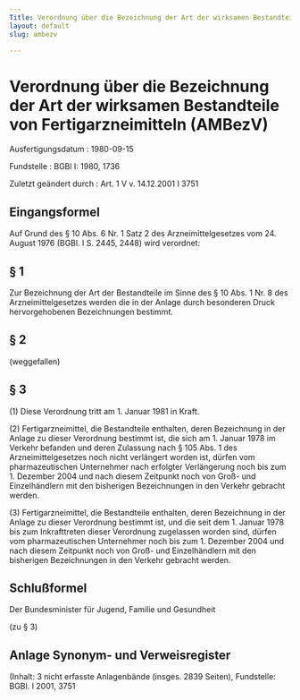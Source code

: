 ```yaml
---
Title: Verordnung über die Bezeichnung der Art der wirksamen Bestandteile von Fertigarzneimitteln
layout: default
slug: ambezv

---
```


# Verordnung über die Bezeichnung der Art der wirksamen Bestandteile von Fertigarzneimitteln (AMBezV)

Ausfertigungsdatum
:   1980-09-15

Fundstelle
:   BGBl I: 1980, 1736

Zuletzt geändert durch
:   Art. 1 V v. 14.12.2001 I 3751


## Eingangsformel

Auf Grund des § 10 Abs. 6 Nr. 1 Satz 2 des Arzneimittelgesetzes vom
24\. August 1976 (BGBl. I S. 2445, 2448) wird verordnet:


## § 1

Zur Bezeichnung der Art der Bestandteile im Sinne des § 10 Abs. 1 Nr.
8 des Arzneimittelgesetzes werden die in der Anlage durch besonderen
Druck hervorgehobenen Bezeichnungen bestimmt.


## § 2

(weggefallen)


## § 3

(1) Diese Verordnung tritt am 1. Januar 1981 in Kraft.

(2) Fertigarzneimittel, die Bestandteile enthalten, deren Bezeichnung
in der Anlage zu dieser Verordnung bestimmt ist, die sich am 1. Januar
1978 im Verkehr befanden und deren Zulassung nach § 105 Abs. 1 des
Arzneimittelgesetzes noch nicht verlängert worden ist, dürfen vom
pharmazeutischen Unternehmer nach erfolgter Verlängerung noch bis zum
1\. Dezember 2004 und nach diesem Zeitpunkt noch von Groß- und
Einzelhändlern mit den bisherigen Bezeichnungen in den Verkehr
gebracht werden.

(3) Fertigarzneimittel, die Bestandteile enthalten, deren Bezeichnung
in der Anlage zu dieser Verordnung bestimmt ist, und die seit dem 1.
Januar 1978 bis zum Inkrafttreten dieser Verordnung zugelassen worden
sind, dürfen vom pharmazeutischen Unternehmer noch bis zum 1. Dezember
2004 und nach diesem Zeitpunkt noch von Groß- und Einzelhändlern mit
den bisherigen Bezeichnungen in den Verkehr gebracht werden.


## Schlußformel

Der Bundesminister für Jugend, Familie und Gesundheit

(zu § 3)

## Anlage Synonym- und Verweisregister

(Inhalt: 3 nicht erfasste Anlagenbände (insges. 2839 Seiten),
Fundstelle: BGBl. I 2001, 3751

